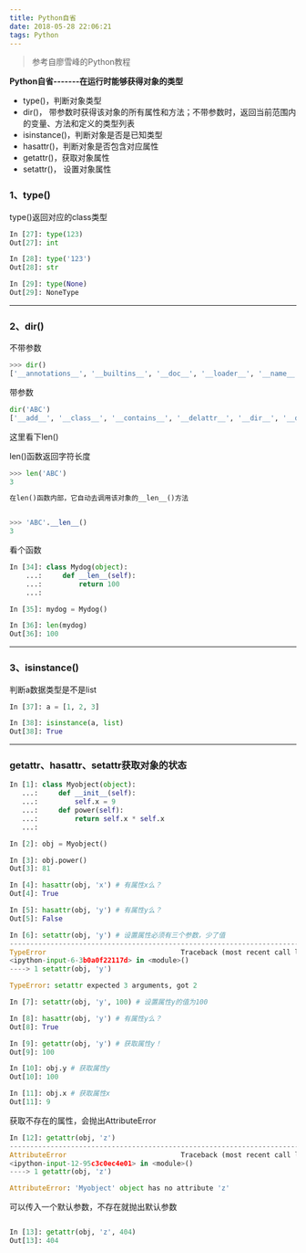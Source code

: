 ```yaml
---
title: Python自省
date: 2018-05-28 22:06:21
tags: Python
---
```


> 参考自廖雪峰的Python教程

 **Python自省-------在运行时能够获得对象的类型**

- type()，判断对象类型
- dir()， 带参数时获得该对象的所有属性和方法；不带参数时，返回当前范围内的变量、方法和定义的类型列表
- isinstance()，判断对象是否是已知类型
- hasattr()，判断对象是否包含对应属性
- getattr()，获取对象属性
- setattr()， 设置对象属性



### **1、type()**

type()返回对应的class类型

```python
In [27]: type(123)
Out[27]: int

In [28]: type('123')
Out[28]: str

In [29]: type(None)
Out[29]: NoneType
```

---


### **2、dir()**

不带参数
```python
>>> dir()
['__annotations__', '__builtins__', '__doc__', '__loader__', '__name__', '__package__', '__spec__']
```


带参数

```python
dir('ABC')
['__add__', '__class__', '__contains__', '__delattr__', '__dir__', '__doc__', '__eq__', '__format__', '__ge__', '__getattribute__', '__getitem__', '__getnewargs__', '__gt__', '__hash__', '__init__', '__init_subclass__', '__iter__', '__le__', '__len__', '__lt__', '__mod__', '__mul__', '__ne__', '__new__', '__reduce__', '__reduce_ex__', '__repr__', '__rmod__', '__rmul__', '__setattr__', '__sizeof__', '__str__', '__subclasshook__', 'capitalize', 'casefold', 'center', 'count', 'encode', 'endswith', 'expandtabs', 'find', 'format', 'format_map', 'index', 'isalnum', 'isalpha', 'isdecimal', 'isdigit', 'isidentifier', 'islower', 'isnumeric', 'isprintable', 'isspace', 'istitle', 'isupper', 'join', 'ljust', 'lower', 'lstrip', 'maketrans', 'partition', 'replace', 'rfind', 'rindex', 'rjust', 'rpartition', 'rsplit', 'rstrip', 'split', 'splitlines', 'startswith', 'strip', 'swapcase', 'title', 'translate', 'upper', 'zfill']

```

这里看下len()

len()函数返回字符长度

```python
>>> len('ABC')
3
```


```python
在len()函数内部，它自动去调用该对象的__len__()方法


>>> 'ABC'.__len__()
3

```


看个函数


```python
In [34]: class Mydog(object):
    ...:     def __len__(self):
    ...:         return 100
    ...:

In [35]: mydog = Mydog()

In [36]: len(mydog)
Out[36]: 100

```

---


### **3、isinstance()**

判断a数据类型是不是list

```python
In [37]: a = [1, 2, 3]

In [38]: isinstance(a, list)
Out[38]: True
```

---


### **getattr、hasattr、setattr**获取对象的状态


```python
In [1]: class Myobject(object):
   ...:     def __init__(self):
   ...:         self.x = 9
   ...:     def power(self):
   ...:         return self.x * self.x
   ...:

In [2]: obj = Myobject()

In [3]: obj.power()
Out[3]: 81

In [4]: hasattr(obj, 'x') # 有属性x么？
Out[4]: True

In [5]: hasattr(obj, 'y') # 有属性y么？
Out[5]: False

In [6]: setattr(obj, 'y') # 设置属性必须有三个参数，少了值
---------------------------------------------------------------------------
TypeError                                 Traceback (most recent call last)
<ipython-input-6-3b0a0f22117d> in <module>()
----> 1 setattr(obj, 'y')

TypeError: setattr expected 3 arguments, got 2

In [7]: setattr(obj, 'y', 100) # 设置属性y的值为100

In [8]: hasattr(obj, 'y') # 有属性y么？
Out[8]: True

In [9]: getattr(obj, 'y') # 获取属性y！
Out[9]: 100

In [10]: obj.y # 获取属性y
Out[10]: 100

In [11]: obj.x # 获取属性x
Out[11]: 9

```

获取不存在的属性，会抛出AttributeError

```python
In [12]: getattr(obj, 'z')
---------------------------------------------------------------------------
AttributeError                            Traceback (most recent call last)
<ipython-input-12-95c3c0ec4e01> in <module>()
----> 1 getattr(obj, 'z')

AttributeError: 'Myobject' object has no attribute 'z'
```

可以传入一个默认参数，不存在就抛出默认参数


```python

In [13]: getattr(obj, 'z', 404)
Out[13]: 404
```





